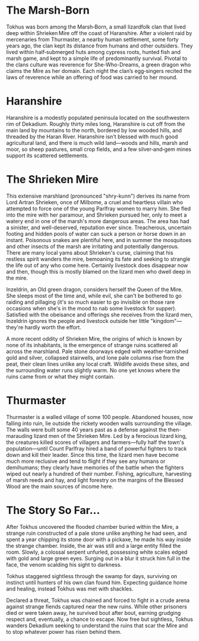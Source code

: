 # The Marsh-Born
Tokhus was born among the Marsh‑Born, a small lizardfolk clan that lived deep within Shrieken Mire off the coast of Haranshire. After a violent raid by mercenaries from Thurmaster, a nearby human settlement, some forty years ago, the clan kept its distance from humans and other outsiders. They lived within half‑submerged huts among cypress roots, hunted fish and marsh game, and kept to a simple life of predominantly survival. Pivotal to the clans culture was reverence for She-Who-Dreams, a green dragon who claims the Mire as her domain. Each night the clan’s egg‑singers recited the laws of reverence while an offering of food was carried to her mound.
# Haranshire
Haranshire is a modestly populated peninsula located on the southwestern rim of Dekadium. Roughly thirty miles long, Haranshire is cut off from the main land by mountains to the north, bordered by low wooded hills, and threaded by the Haran River. Haranshire isn't blessed with much good agricultural land, and there is much wild land—woods and hills, marsh and moor, so  sheep pastures, small crop fields, and a few silver‑and‑gem mines support its scattered settlements.
# The Shrieken Mire
This extensive marshland (pronounced "shry-kunn") derives its name from Lord Artran Shrieken, once of Milbome, a cruel and heartless villain who attempted to force one of the young Parlfray women to marry him. She fled into the mire with her paramour, and Shrieken pursued her, only to meet a watery end in one of the marsh's more dangerous areas. The area has had a sinister, and well-deserved, reputation ever since. Treacherous, uncertain footing and hidden pools of water can suck a person or horse down in an instant. Poisonous snakes are plentiful here, and in summer the mosquitoes and other insects of the marsh are irritating and potentially dangerous. There are many local yams about Shrieken's curse, claiming that his restless spirit wanders the mire, bemoaning its fate and seeking to strangle the life out of any who come here. Certainly livestock does disappear now and then, though this is mostly blamed on the lizard men who dwell deep in the mire.

 Inzeldrin, an Old green dragon, considers herself the Queen of the Mire. She sleeps most of the time and, while evil, she can't be bothered to go raiding and pillaging (it's so much easier to go invisible on those rare occasions when she's in the mood to nab some livestock for supper). Satisfied with the obeisance and offerings she receives from the lizard men, Inzeldrin ignores the people and livestock outside her little "kingdom"—they're hardly worth the effort.

A more recent oddity of Shrieken Mire, the origins of which is known by none of its inhabitants, is the emergence of strange ruins scattered all across the marshland. Pale stone doorways edged with weather‑tarnished gold and silver, collapsed stairwells, and lone pale columns rise from the peat, their clean lines unlike any local craft. Wildlife avoids these sites, and the surrounding water runs slightly warm. No one yet knows where the ruins came from or what they might contain.
# Thurmaster
Thurmaster is a walled village of some 100 people. Abandoned houses, now falling into ruin, lie outside the rickety wooden walls surrounding the village. The walls were built some 40 years past as a defense against the then-marauding lizard men of the Shrieken Mire. Led by a ferocious lizard king, the creatures killed scores of villagers and farmers—fully half the town's population—until Count Parlfray hired a band of powerful fighters to track down and kill their leader. Since this time, the lizard men have become much more reclusive and tend to flight if they see any humans or demihumans; they clearly have memories of the battle when the fighters wiped out nearly a hundred of their number. Fishing, agriculture, harvesting of marsh reeds and hay, and light forestry on the margins of the Blessed Wood are the main sources of income here.
# The Story So Far...
After Tokhus uncovered the flooded chamber buried within the Mire, a strange ruin constructed of a pale stone unlike anything he had seen, and spent a year chipping its stone door with a pickaxe, he made his way inside the strange chamber. Inside, the air was still and a large entity filled the room. Slowly, a colossal serpent unfurled, possessing white scales edged with gold and large green eyes. Surging out in a blur it struck him full in the face, the venom scalding his sight to darkness.

Tokhus staggered sightless through the swamp for days, surviving on instinct until hunters of his own clan found him. Expecting guidance home and healing, instead Tokhus was met with shackles.

Declared a threat, Tokhus was chained and  forced to fight in a crude arena against strange fiends captured near the new ruins. While other prisoners died or were taken away, he survived bout after bout, earning grudging respect and, eventually, a chance to escape. Now free but sightless, Tokhus wanders Dekadium seeking to understand the ruins that scar the Mire and to stop whatever power has risen behind them.
